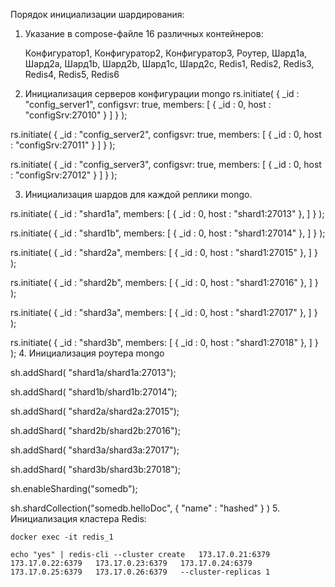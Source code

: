 Порядок инициализации шардирования:
1. Указание в compose-файле 16 различных контейнеров:

    Конфигуратор1,
    Конфигуратор2,
    Конфигуратор3,
    Роутер,
    Шард1a,
    Шард2a,
    Шард1b,
    Шард2b,
    Шард1c,
    Шард2c,
    Redis1,
    Redis2,
    Redis3,
    Redis4,
    Redis5,
    Redis6
2. Инициализация серверов конфигурации mongo
rs.initiate(
  {
    _id : "config_server1",
       configsvr: true,
    members: [
      { _id : 0, host : "configSrv:27010" }
    ]
  }
);

rs.initiate(
  {
    _id : "config_server2",
       configsvr: true,
    members: [
      { _id : 0, host : "configSrv:27011" }
    ]
  }
);

rs.initiate(
  {
    _id : "config_server3",
       configsvr: true,
    members: [
      { _id : 0, host : "configSrv:27012" }
    ]
  }
);

3. Инициализация шардов для каждой реплики mongo.

rs.initiate(
    {
      _id : "shard1a",
      members: [
        { _id : 0, host : "shard1:27013" },
      ]
    }
);

rs.initiate(
    {
      _id : "shard1b",
      members: [
        { _id : 0, host : "shard1:27014" },
      ]
    }
);

rs.initiate(
    {
      _id : "shard2a",
      members: [
        { _id : 0, host : "shard1:27015" },
      ]
    }
);

rs.initiate(
    {
      _id : "shard2b",
      members: [
        { _id : 0, host : "shard1:27016" },
      ]
    }
);

rs.initiate(
    {
      _id : "shard3a",
      members: [
        { _id : 0, host : "shard1:27017" },
      ]
    }
);

rs.initiate(
    {
      _id : "shard3b",
      members: [
        { _id : 0, host : "shard1:27018" },
      ]
    }
);
4. Инициализация роутера mongo

sh.addShard( "shard1a/shard1a:27013");

sh.addShard( "shard1b/shard1b:27014");

sh.addShard( "shard2a/shard2a:27015");

sh.addShard( "shard2b/shard2b:27016");

sh.addShard( "shard3a/shard3a:27017");

sh.addShard( "shard3b/shard3b:27018");

sh.enableSharding("somedb");

sh.shardCollection("somedb.helloDoc", { "name" : "hashed" } )
5. Инициализация кластера Redis:

    docker exec -it redis_1

    echo "yes" | redis-cli --cluster create   173.17.0.21:6379   173.17.0.22:6379   173.17.0.23:6379   173.17.0.24:6379   173.17.0.25:6379   173.17.0.26:6379   --cluster-replicas 1 